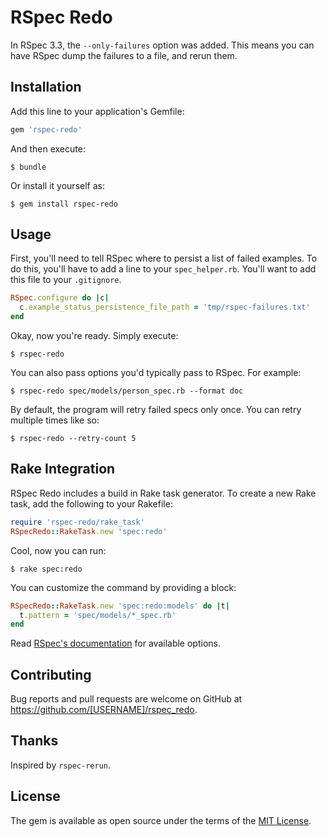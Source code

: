 # RSpec Redo

In RSpec 3.3, the `--only-failures` option was added. This means you can have RSpec dump the failures to a file, and rerun them.

## Installation

Add this line to your application's Gemfile:

```ruby
gem 'rspec-redo'
```

And then execute:

    $ bundle

Or install it yourself as:

    $ gem install rspec-redo

## Usage

First, you'll need to tell RSpec where to persist a list of failed examples. To do this, you'll have to add a line to your `spec_helper.rb`. You'll want to add this file to your `.gitignore`.

```ruby
RSpec.configure do |c|
  c.example_status_persistence_file_path = 'tmp/rspec-failures.txt'
end
```

Okay, now you're ready. Simply execute:

```shell
$ rspec-redo
```

You can also pass options you'd typically pass to RSpec. For example:

```shell
$ rspec-redo spec/models/person_spec.rb --format doc
```

By default, the program will retry failed specs only once. You can retry multiple times like so:

```shell
$ rspec-redo --retry-count 5
```

## Rake Integration

RSpec Redo includes a build in Rake task generator. To create a new Rake task, add the following to your Rakefile:

```ruby
require 'rspec-redo/rake_task'
RSpecRedo::RakeTask.new 'spec:redo'
```

Cool, now you can run:

```shell
$ rake spec:redo
```

You can customize the command by providing a block:

```ruby
RSpecRedo::RakeTask.new 'spec:redo:models' do |t|
  t.pattern = 'spec/models/*_spec.rb'
end
```

Read [RSpec's documentation](http://www.rubydoc.info/gems/rspec-core/RSpec/Core/RakeTask) for available options.

## Contributing

Bug reports and pull requests are welcome on GitHub at https://github.com/[USERNAME]/rspec_redo.

## Thanks

Inspired by `rspec-rerun`.

## License

The gem is available as open source under the terms of the [MIT License](http://opensource.org/licenses/MIT).
